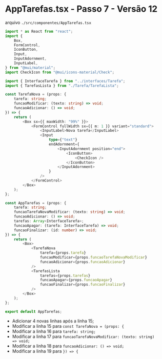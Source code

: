 # AppTarefas.tsx - Passo 7 - Versão 12


arquivo `./src/componentes/AppTarefas.tsx`
```ts
import * as React from "react";
import {
	Box,
	FormControl,
	IconButton,
	Input,
	InputAdornment,
	InputLabel,
} from "@mui/material";
import CheckIcon from "@mui/icons-material/Check";

import { InterfaceTarefa } from "../interfaces/Tarefa";
import { TarefasLista } from "./Tarefa/TarefaLista";

const TarefaNova = (props: {
	tarefa: string;
	funcaoModificar: (texto: string) => void;
	funcaoAdicionar: () => void;
}) => {
	return (
		<Box sx={{ maxWidth: "99%" }}>
			<FormControl fullWidth sx={{ m: 1 }} variant="standard">
				<InputLabel>Nova tarefa</InputLabel>
				<Input
					type={"text"}
					endAdornment={
						<InputAdornment position="end">
							<IconButton>
								<CheckIcon />
							</IconButton>
						</InputAdornment>
					}
				/>
			</FormControl>
		</Box>
	);
};

const AppTarefas = (props: {
	tarefa: string;
	funcaoTarefaNovaModificar: (texto: string) => void;
	funcaoAdicionar: () => void;
	tarefas: Array<InterfaceTarefa>;
	funcaoApagar: (tarefa: InterfaceTarefa) => void;
	funcaoFinalizar: (id: number) => void;
}) => {
	return (
		<Box>
			<TarefaNova 
				tarefa={props.tarefa}
				funcaoModificar={props.funcaoTarefaNovaModificar}
				funcaoAdicionar={props.funcaoAdicionar}
			/>
			<TarefasLista
				tarefas={props.tarefas}
				funcaoApagar={props.funcaoApagar}
				funcaoFinalizar={props.funcaoFinalizar}
			/>
		</Box>
	);
};

export default AppTarefas;

```

- Adicionar 4 novas linhas após a linha 15;
- Modificar a linha 15 para `const TarefaNova = (props: {`
- Modificar a linha 16 para `tarefa: string;`
- Modificar a linha 17 para `funcaoTarefaNovaModificar: (texto: string) => void;`
- Modificar a linha 18 para `funcaoAdicionar: () => void;`
- Modificar a linha 19 para `}) => {`
